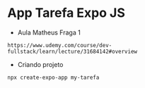 # App Tarefa Expo JS
* Aula Matheus Fraga 1
```
https://www.udemy.com/course/dev-fullstack/learn/lecture/31684142#overview
```

* Criando projeto
```
npx create-expo-app my-tarefa
```